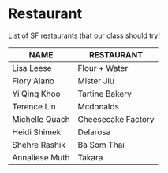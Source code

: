 # Restaurant
List of SF restaurants that our class should try!

 NAME | RESTAURANT
---|---
Lisa Leese | Flour + Water
Flory Alano | Mister Jiu
Yi Qing Khoo | Tartine Bakery
Terence Lin| Mcdonalds
Michelle Quach | Cheesecake Factory 
Heidi Shimek | Delarosa
Shehre Rashik | Ba Som Thai
Annaliese Muth | Takara
